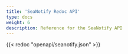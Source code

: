 ```yaml
---
title: 'SeaNotify Redoc API'
type: docs
weight: 6
description: Reference for the SeaNotify API
---
```


{{< redoc "openapi/seanotify.json" >}}

<!-- see issue here: https://github.com/google/docsy/issues/1628 >
